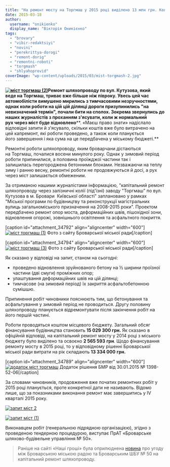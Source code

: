 ```yaml
---
title: "На ремонт мосту на Торгмаш у 2015 році виділено 13 млн грн. Коли мають завершити роботи?"
date: 2015-03-18
author: 
  username: "onikienko"
  display_name: "Вікторія Оникієнко"
tags: 
  - "brovary"
  - "vibir-redaktsiyi"
  - "novini"
  - "perekrittya-dorogi"
  - "remont-dorig"
  - "remontni-roboti"
  - "torgmash"
  - "shlyahoprovid"
coverImage: "wp-content/uploads/2015/03/mist-torgmash-2.jpg"
---
```


**[![міст торгмаш (2)](https://mpz.brovary.org/wp-content/uploads/2015/03/mist-torgmash-2.jpg)](https://mpz.brovary.org/wp-content/uploads/2015/03/mist-torgmash-2.jpg)Ремонт шляхопроводу по вул. Кутузова, який веде на Торгмаш, триває вже більше ніж півроку. Увесь цей час автомобілісти вимушено мирились з тимчасовими незручностями, однак коли роботи на цій** **цій ділянці дороги призупинились "на невизначений термін", почали бити на сполох. Зокрема звернулись до наших журналістів з проханням з'ясувати, коли ж нормальний рух через міст буде відновлено****. «Маєш право знати» надіслало відповідні запити й з'ясувало, скільки коштів вже було витрачено на цей капремонт, які роботи проведено, а також коли планується його завершення і яка сума на це передбачена у міському бюджеті.**

Ремонтні роботи шляхопроводу, яким броварчани дістаються на Торгмаш, почалися восени минулого року. Однак у зимовий період роботи припинилися, а половина проїжджої частини так і залишилась перегороджена бетонними блоками. Незважаючи на теплу зиму і ранню весну, ремонтні роботи не продовжуються й досі, а рух через міст залишається обмеженим.

За отриманою нашими журналістами інформацією, "капітальний ремонт шляхопроводу через залізничні колії (під'їзні) заводу "Торгмаш" по вул. Кутузова в м. Бровари  Київської області" заплановано у рамках "Міської програми по будівництву та реконструкції магістральних вулиць загальноміського призначення на 2008-2015 роки". Проектом передбачено ремонт опор моста, деформаційних швів, пішохідної зони, відновлення огорожі, зовнішнього освітлення та асфальтного покриття.

\[caption id="attachment\_34792" align="aligncenter" width="600"\][![міст торгмаш (1)](https://mpz.brovary.org/wp-content/uploads/2015/03/mist-torgmash-1.jpg)](https://mpz.brovary.org/wp-content/uploads/2015/03/mist-torgmash-1.jpg) Фото з сайту Броварської міської ради\[/caption\]

\[caption id="attachment\_34794" align="aligncenter" width="600"\][![міст торгмаш (3)](https://mpz.brovary.org/wp-content/uploads/2015/03/mist-torgmash-3.jpg)](https://mpz.brovary.org/wp-content/uploads/2015/03/mist-torgmash-3.jpg) Фото з сайту Броварської міської ради\[/caption\]

Як сказано у відповіді на запит, станом на сьогодні:

- проведено відновлення зруйнованого бетону на ½ ширини проїзної частини (дві смуги) проміжних опор;
- улаштування деформаційних швів на цій ділянці;
- тимчасове (на зимовий період) їх закриття асфальтобетонною сумішшю.

Припинення робіт чиновники пояснюють тим, що бетонування та асфальтування у зимовий період не проводиться. Другу половину шляхопроводу планується відремонтувати після закінчення робіт на його першій частині.

Роботи проводяться коштом місцевого бюджету. Загальний обсяг фінансування будівництва становить **15 029 300 грн.** Як сказано в офіційній відповіді, на капітальний ремонт мосту у 2014 році з міського бюджету було виділено та освоєно **2 565 593** **грн**. Щодо фінансування ремонту мосту в 2015 році, то у відповідному рішенні Броварської міської ради витрати на рік складають **13 334 000** **грн.**

\[caption id="attachment\_34789" align="aligncenter" width="600"\][![додаток міст торгмаш](https://mpz.brovary.org/wp-content/uploads/2015/03/Bezyimyannyiy.png)](https://mpz.brovary.org/wp-content/uploads/2015/03/Bezyimyannyiy.png) Додаток рішення БМР від 30.01.2015 № 1398-52-06\[/caption\]

За словами чиновників, продовження вже початих ремонтних робіт у 2015 році планується, проте конкретної дати не називають. Відомо лише, що за показниками виконання ремонт має завершитись у IV кварталі 2015 року.

[![запит міст 2](https://mpz.brovary.org/wp-content/uploads/2015/03/hQFXuLGyE4.jpg)](https://mpz.brovary.org/wp-content/uploads/2015/03/hQFXuLGyE4.jpg)

[![запит міст (1)](https://mpz.brovary.org/wp-content/uploads/2015/03/zapit-mist-1-e1426675683581.jpg)](https://mpz.brovary.org/wp-content/uploads/2015/03/zapit-mist-1-e1426675683581.jpg)

Виконавцем робіт (генеральною підрядною організацією), згідно з проведеною тендерною процедурою, виступає ПрАТ «Броварське шляхово-будівельне управління № 50».

> Раніше на сайті «Наші гроші» була оприлюднена [новина](https://www.facebook.com/l.php?u=http%3A%2F%2Fnashigroshi.org%2F2014%2F05%2F15%2Feks-holovnyj-shlyahovyk-otrymaje-14-miljoniv-na-shlyahoprovid-u-brovarah%2F&h=tAQGifiza) про угоду між Броварською міською радою та Броварським ШБУ № 50 на капітальний ремонт шляхопроводу.
